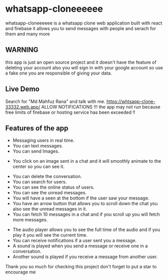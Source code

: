 # whatsapp-cloneeeeee

whatsapp-cloneeeeee is a whatsapp clone web application built with react and firebase it allows you to send messages with people and serach for them and many more

## WARNING

this app is just an open source project and it doesn't have the feature of deleting your account also you will sign in with your google account so use a fake one you are responsible of giving your data.

## Live Demo

Search for "Md Mahfuz Rana" and talk with me.
https://whtsapp-clone-33332.web.app/ ALLOW NOTIFICATIONS !!!
the app may not run because free limits of firebase or hosting service has been exceeded !!

## Features of the app

* Messaging users in real time.
* You can text messages.
* You can send Images.
<!-- You can send an audio message. -->
* You click on an image sent in a chat and it will smoothly animate to the center so you can see it.
<!-- You can see if the user is typing or recording. -->
<!-- You can record an audio and send it. -->
* You can delete the conversation.
* You can search for users.
* You can see the online status of users.
* You can see the unread messages.
* You will have a seen at the bottom if the user saw your message.
* You have an arrow button that allows you to scroll down the chat you also see the unread messages in it.
* You can fetch 10 messages in a chat and if you scroll up you will fetch more messages.
<!-- The audio slider is grey when you send an audio message and is green when you receive one and becomes blue if the receiver plays the audio. -->
* The audio player allows you to see the full time of the audio and if you play it you will see the current time.
* You can receive notifications if a user sent you a message.
* A sound is played when you send a message or receive one in a conversation.
* Another sound is played if you receive a message from another user.
<!-- The app works offline you can use it without internet and you can send text messages only when you come back online they will be automatically sent. -->
<!-- Finally you can click on the arrow down button at the home page and the web app is installed in your device. -->

Thank you so much for checking this project don't forget to put a star to encourage me


